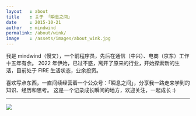 ```yaml
---
layout   : about
title    : 关于 「瞬息之间」
date     : 2015-10-21
author   : mindwind
permalink: /about/wink/
image    : /assets/images/about_wink.jpg
---
```


我是 mindwind（慢文），一个前程序员，先后在通信（中兴）、电商（京东）工作十五年有余。
2022 年伊始，已过不惑，离开了原来的行业，开始探索新的生活，目前处于 FIRE 生活状态，业余投资。

喜欢写点东西，一直间续经营着一个公众号：「瞬息之间」，分享我一路走来学到的知识、经历和思考。
这是一个记录成长瞬间的地方，欢迎关注，一起成长 :)

---
![](/assets/images/qrcode_wechat.jpg)
